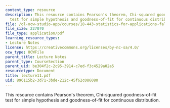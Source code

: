 ```yaml
---
content_type: resource
description: This resource contains Pearson's theorem, Chi-squared goodness-of-fit
  test for simple hypothesis and goodness-of-fit for continuous distribution.
file: /ol-ocw-studio-app/courses/18-443-statistics-for-applications-fall-2006/896115b23d713bde212c45f62c086080_lecture11.pdf
file_size: 227070
file_type: application/pdf
learning_resource_types:
- Lecture Notes
license: https://creativecommons.org/licenses/by-nc-sa/4.0/
ocw_type: OCWFile
parent_title: Lecture Notes
parent_type: CourseSection
parent_uid: be304f2c-2c95-3914-c7ed-f3c4529a02a5
resourcetype: Document
title: lecture11.pdf
uid: 896115b2-3d71-3bde-212c-45f62c086080
---
```

This resource contains Pearson's theorem, Chi-squared goodness-of-fit test for simple hypothesis and goodness-of-fit for continuous distribution.